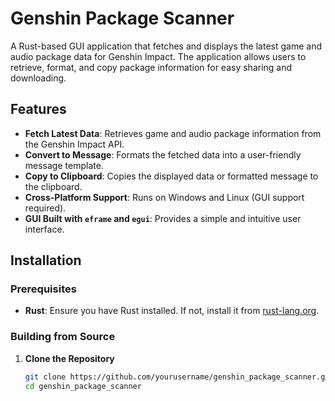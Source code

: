 # Genshin Package Scanner

A Rust-based GUI application that fetches and displays the latest game and audio package data for Genshin Impact. The application allows users to retrieve, format, and copy package information for easy sharing and downloading.

## Features

- **Fetch Latest Data**: Retrieves game and audio package information from the Genshin Impact API.
- **Convert to Message**: Formats the fetched data into a user-friendly message template.
- **Copy to Clipboard**: Copies the displayed data or formatted message to the clipboard.
- **Cross-Platform Support**: Runs on Windows and Linux (GUI support required).
- **GUI Built with `eframe` and `egui`**: Provides a simple and intuitive user interface.


## Installation

### Prerequisites

- **Rust**: Ensure you have Rust installed. If not, install it from [rust-lang.org](https://www.rust-lang.org/tools/install).

### Building from Source

1. **Clone the Repository**

   ```bash
   git clone https://github.com/yourusername/genshin_package_scanner.git
   cd genshin_package_scanner
